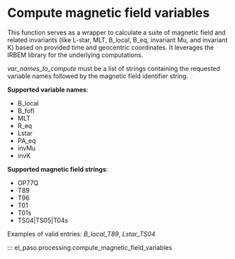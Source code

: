 # Compute magnetic field variables

This function serves as a wrapper to calculate a suite of magnetic field and related invariants (like L-star, MLT, B_local, B_eq, invariant Mu,
and invariant K) based on provided time and geocentric coordinates. It leverages the IRBEM library for the underlying computations.

*var_names_to_compute* must be a list of strings containing the requested variable names followed by the magnetic field identifier string.

**Supported variable names**:

- B_local
- B_fofl
- MLT
- R_eq
- Lstar
- PA_eq
- invMu
- invK

**Supported magnetic field strings**:

- OP77Q
- T89
- T96
- T01
- T01s
- TS04|TS05|T04s

Examples of valid entries: *B_local_T89*, *Lstar_TS04*

::: el_paso.processing.compute_magnetic_field_variables
